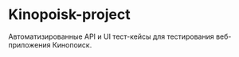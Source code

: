 # Kinopoisk-project
Автоматизированные API и UI тест-кейсы для тестирования веб-приложения Кинопоиск.
